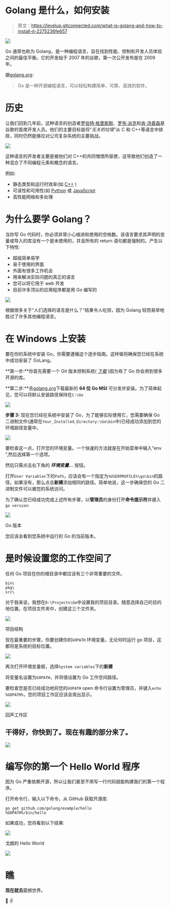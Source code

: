 # Golang 是什么，如何安装

> 原文：<https://levelup.gitconnected.com/what-is-golang-and-how-to-install-it-2275236fe657>

![](img/5b533fcd9b5a4bb523969c5ce9423dcb.png)

Go 通常也称为 Golang，是一种编程语言，旨在找到性能、控制和开发人员体验之间的最佳平衡。它的开发始于 2007 年的谷歌，第一次公开发布是在 2009 年。

据[golang.org](http://golang.org):

> Go 是一种开源编程语言，可以轻松构建简单、可靠、高效的软件。

# 历史

让我们回到几年前，这种语言的创造者[罗伯特·格里斯默](https://www.wikiwand.com/de/Robert_Griesemer)、[罗布·派克](https://www.wikiwand.com/en/Rob_Pike)和[肯·汤普森](https://www.wikiwand.com/en/Ken_Thompson)是谷歌的首席开发人员。他们的主要目标是将“*无关的垃圾*”从 C 和 C++等语言中排除，同时仍然能够应对公司复杂系统的主要挑战。

![](img/729afd41953a3182b7a04c422403fee4.png)

这种语言的开发者主要是被他们对 C++的共同憎恨所驱使，这导致他们创造了一种混合了不同编程元素和概念的语言。

例如:

*   静态类型和运行时效率(如 [C++](https://www.wikiwand.com/en/C%2B%2B) )
*   可读性和可用性(如 [Python](https://www.wikiwand.com/en/Python_(programming_language)) 或 [JavaScript](https://www.wikiwand.com/en/JavaScript)
*   高性能网络和多处理

# 为什么要学 Golang？

当你写 Go 代码时，你必须非常小心缩进和使用的空格数。该语言要求其声明的变量或导入的库没有一个是未使用的，并且所有的 return 语句都是强制的。产生以下特性:

*   超级简单易学
*   易于使用的界面
*   外面有很多工作机会
*   用来解决实际问题的真正的语言
*   您可以将它用于 web 开发
*   目前许多顶尖的应用程序都是用 Go 编写的

![](img/97d238c96be3b91669d77e22eb600774.png)

根据很多关于“人们选择的语言是什么？”结果令人吃惊，因为 Golang 轻而易举地胜过了许多其他编程语言。

# 在 Windows 上安装

要在你的系统中安装 Go，你需要遵循这个逐步指南。这样做将确保您已经在系统中成功安装了 GoLang。

**第一步:**你首先需要一个 Git 版本控制系统( [*下载*](https://git-scm.com/downloads) )因为有了 Go 你会用到很多开源的库。

**第二步:**去[golang.org](https://golang.org/dl/)下载最新的 **64 位 Go MSI** 可分发并安装。为了简单起见，您可以将默认安装路径保持在`C:\Go`

![](img/4f269d522da414cb6a43abf6b1ea6476.png)

**步骤 3:** 现在您已经在系统中安装了 Go，为了能够实际使用它，您需要确保 Go 二进制文件(通常在`Your_Installed_Directory:\Go\bin`中)已经成功添加到您的环境路径变量中。

![](img/63c94c21e1ecc4dc92d4838169cbc40b.png)

要检查这一点，打开您的环境变量。一个快速的方法就是在开始菜单中输入“env ”,然后选择第一个选项。

然后只需点击右下角的 ***环境变量…*** 按钮。

打开`User Variables`下的`Path`，应该会有一个指定为`%USERPROFILE%\go\bin`的路径，如果没有，那么点击**新建**添加相同的路径。简单地说，这一步确保您的 Go 二进制文件可以被您的系统访问。

为了确认您已经成功完成上述所有步骤，以**管理员**的身份打开**命令提示符**并键入`go version`:

![](img/c7691d1a6d731ac724ae3f280c2f5284.png)

Go 版本

您应该会看到您系统中运行的 Go 的当前版本。

# 是时候设置您的工作空间了

任何 Go 项目在你的根目录中都应该有三个非常重要的文件。

```
bin\
pkg\
src\
```

对于我来说，我想在`D:\Projects\Go`中设置我的项目目录。随意选择自己的目的地位置。在项目文件夹中，创建这三个文件夹。

![](img/6529e9ca34a87e0ab3ce94bd95a63001.png)

项目结构

现在最重要的步骤，你要创建你的`GOPATH` 环境变量。无论何时运行 go 项目，这都将是系统的目标位置。

![](img/ad9290a8b6e97eda1c1231a711cf016d.png)

再次打开环境变量框，选择`System variables`下的**新建**

将变量名设置为`GOPATH`，并将值设置为 Go 工作空间路径。

要检查您是否已经成功地将您的`GOPATH` open 命令行设置为管理员，并键入`echo %GOPATH%`，您的项目工作区应该会突出显示。

![](img/0da8b73f346fb593d5085e6741d3f128.png)

回声工作区

## 干得好，你快到了。现在有趣的部分来了。

![](img/56f6f3b9ddf60f8f03093935ba75dd75.png)

# 编写你的第一个 Hello World 程序

因为 Go 严重依赖开源，所以让我们甚至不用写一行代码就能构建我们的第一个程序。

打开命令行，输入以下命令，从 GitHub 获取开源库:

```
go get github.com/golang/example/hello
%GOPATH%/bin/hello 
```

如果成功，您将看到以下结果:

![](img/1c662bb12224b02ba35ef44cdc26ea85.png)

戈朗的 Hello World

![](img/891ee6c301c3c6e9b6ce1d0be0bd9ce1.png)

# 瞧

**现在就去**震撼世界。

🤩 ✌️
